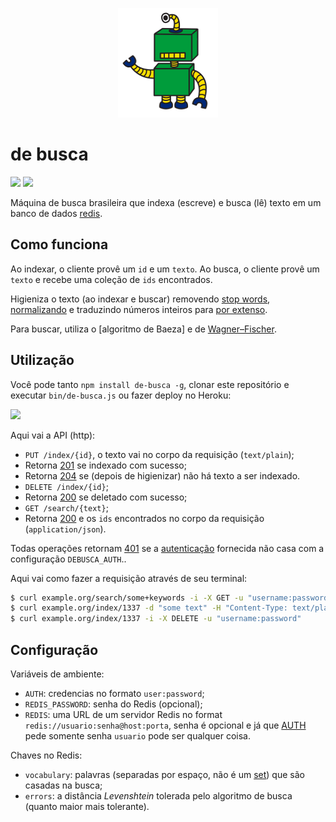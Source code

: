 <p align="center">
  <a href="#de-busca">
    <img alt="logo" src="asset/logo/160x175.png">
  </a>
</p>

# de busca

[![][build-img]][build]
[![][coverage-img]][coverage]

Máquina de busca brasileira que indexa (escreve) e busca (lê) texto em um banco de dados [redis].

[build]:     https://travis-ci.org/codigonosso/de-busca
[build-img]: https://travis-ci.org/codigonosso/de-busca.png

[coverage]:     https://coveralls.io/r/codigonosso/de-busca?branch=master
[coverage-img]: https://coveralls.io/repos/codigonosso/de-busca/badge.png?branch=master

[Redis]: http://redis.io

## Como funciona

Ao indexar, o cliente provê um `id` e um `texto`.
Ao busca, o cliente provê um `texto` e recebe uma coleção de `ids` encontrados.

Higieniza o texto (ao indexar e buscar) removendo [stop words], [normalizando] e traduzindo números inteiros para
[por extenso]. 

Para buscar, utiliza o [algoritmo de Baeza] e de [Wagner–Fischer].

[stop words]:     https://github.com/tallesl/brazilian-stop-words
[normalizando]:   https://github.com/tallesl/normalization
[por extenso]:    https://github.com/tallesl/por-extenso
[Baeza's bitap]:  https://github.com/tallesl/bitap
[Wagner–Fischer]: https://github.com/tallesl/wagner-fischer

## Utilização

Você pode tanto `npm install de-busca -g`, clonar este repositório e executar `bin/de-busca.js` ou fazer deploy no
Heroku:

[![][heroku-img]][heroku]

Aqui vai a API (http):

* `PUT /index/{id}`, o texto vai no corpo da requisição (`text/plain`);
 * Retorna [201] se indexado com sucesso;
 * Retorna [204] se (depois de higienizar) não há texto a ser indexado.
* `DELETE /index/{id}`;
 * Retorna [200] se deletado com sucesso; 
* `GET /search/{text}`;
 * Retorna [200] e os `ids` encontrados no corpo da requisição (`application/json`).

Todas operações retornam [401] se a [autenticação] fornecida não casa com a configuração `DEBUSCA_AUTH`..

[200]: https://pt.wikipedia.org/wiki/Lista_de_c%C3%B3digos_de_status_HTTP#200_OK
[201]: https://pt.wikipedia.org/wiki/Lista_de_c%C3%B3digos_de_status_HTTP#201_Criado
[204]: https://pt.wikipedia.org/wiki/Lista_de_c%C3%B3digos_de_status_HTTP#204_Nenhum_conte.C3.BAdo
[401]: https://pt.wikipedia.org/wiki/Lista_de_c%C3%B3digos_de_status_HTTP#401_N.C3.A3o_autorizado

[heroku]:     https://heroku.com/deploy
[heroku-img]: https://www.herokucdn.com/deploy/button.png

[autenticação]: https://en.wikipedia.org/wiki/Basic_access_authentication

Aqui vai como fazer a requisição através de seu terminal:

```sh
$ curl example.org/search/some+keywords -i -X GET -u "username:password"
$ curl example.org/index/1337 -d "some text" -H "Content-Type: text/plain" -i -X PUT -u "username:password"
$ curl example.org/index/1337 -i -X DELETE -u "username:password"
```

## Configuração

Variáveis de ambiente:
 * `AUTH`: credencias no formato `user:password`;
 * `REDIS_PASSWORD`: senha do Redis (opcional);
 * `REDIS`: uma URL de um servidor Redis no format `redis://usuario:senha@host:porta`, senha é opcional e já que [AUTH] pede somente senha `usuario` pode ser qualquer coisa.

Chaves no Redis:
 * `vocabulary`: palavras (separadas por espaço, não é um [set]) que são casadas na busca;
 * `errors`: a distância *Levenshtein* tolerada pelo algoritmo de busca (quanto maior mais tolerante).

[AUTH]: http://redis.io/commands/AUTH
[set]:  http://redis.io/topics/data-types#sets

